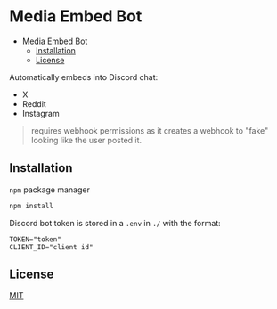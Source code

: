# Media Embed Bot

<!--toc:start-->
- [Media Embed Bot](#media-embed-bot)
  - [Installation](#installation)
  - [License](#license)
<!--toc:end-->

Automatically embeds into Discord chat:

- X
- Reddit
- Instagram

>requires webhook permissions
>as it creates a webhook to "fake" looking like the user posted it.

## Installation

`npm` package manager

```sh
npm install
```

Discord bot token is stored in a `.env` in `./` with the format:

```dotenv
TOKEN="token"
CLIENT_ID="client id"
```

## License

[MIT](https://github.com/Ollie2304/media-embed-bot/blob/main/LICENSE)
